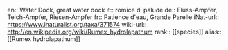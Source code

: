 

en:: Water Dock, great water dock
it:: romice di palude
de:: Fluss-Ampfer, Teich-Ampfer, Riesen-Ampfer
fr:: Patience d'eau, Grande Parelle
iNat-url:: https://www.inaturalist.org/taxa/371574
wiki-url:: http://en.wikipedia.org/wiki/Rumex_hydrolapathum
rank:: [[species]]
alias:: [[Rumex hydrolapathum]]